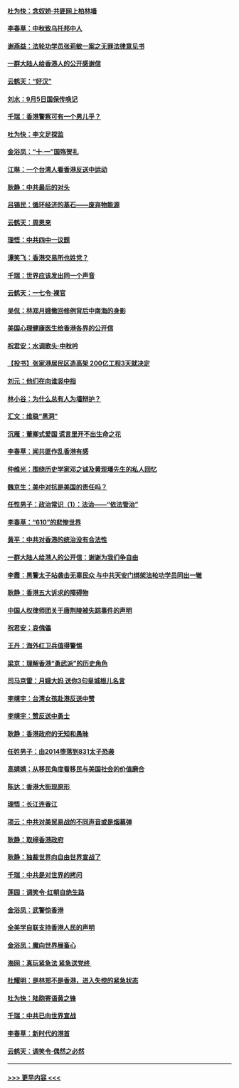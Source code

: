 #### [吐为快：念奴娇‧共匪网上柏林墙](../pages/nsc993/n11519122.md?t=09132011) 
#### [李春草：中秋致乌托邦中人](../pages/nsc993/n11518776.md?t=09132011) 
#### [谢燕益：法轮功学员张莉敏一案之无罪法律意见书](../pages/nsc993/n11517600.md?t=09132011) 
#### [一群大陆人给香港人的公开感谢信](../pages/nsc993/n11514797.md?t=09132011) 
#### [云鹤天：“好汉”](../pages/nsc993/n11513536.md?t=09132011) 
#### [刘水：9月5日国保传唤记](../pages/nsc993/n11513460.md?t=09132011) 
#### [千瑞：香港警察可有一个男儿乎？](../pages/nsc993/n11513109.md?t=09132011) 
#### [吐为快：李文足探监](../pages/nsc993/n11509622.md?t=09132011) 
#### [金浴凤：“十‧一”国殇贺礼](../pages/nsc993/n11509593.md?t=09132011) 
#### [江琳：一个台湾人看香港反送中运动](../pages/nsc993/n11509211.md?t=09132011) 
#### [耿静：中共最后的对头](../pages/nsc993/n11508308.md?t=09132011) 
#### [吕锡民：循环经济的基石——废弃物能源](../pages/nsc993/n11508212.md?t=09132011) 
#### [云鹤天：周恩来](../pages/nsc993/n11508055.md?t=09132011) 
#### [理悟：中共四中一议题](../pages/nsc993/n11507782.md?t=09132011) 
#### [谭笑飞：香港交易所也姓党？](../pages/nsc993/n11507753.md?t=09132011) 
#### [千瑞：世界应该发出同一个声音](../pages/nsc993/n11507290.md?t=09132011) 
#### [云鹤天：一七令‧裸官](../pages/nsc993/n11507177.md?t=09132011) 
#### [吴侃：林郑月娥撤回修例背后中南海的身影](../pages/nsc993/n11506876.md?t=09132011) 
#### [美国心理健康医生给香港各界的公开信](../pages/nsc993/n11506809.md?t=09132011) 
#### [祝君安：水调歌头‧中秋吟](../pages/nsc993/n11506758.md?t=09132011) 
#### [【投书】张家港居民区造高架 200亿工程3天就决定](../pages/nsc993/n11506682.md?t=09132011) 
#### [刘元：他们在向谁竖中指](../pages/nsc993/n11505384.md?t=09132011) 
#### [林小谷：为什么总有人为墙辩护？](../pages/nsc993/n11505226.md?t=09132011) 
#### [汇文：维稳“黑洞”](../pages/nsc993/n11504347.md?t=09132011) 
#### [沉雁：董卿式爱国 谎言里开不出生命之花](../pages/nsc993/n11503215.md?t=09132011) 
#### [李春草：闻共匪作乱香港有感](../pages/nsc993/n11503072.md?t=09132011) 
#### [仲维光：围绕历史学家邓之诚及黄现璠先生的私人回忆](../pages/nsc993/n11501330.md?t=09132011) 
#### [魏京生：美中对抗是美国的责任吗？](../pages/nsc993/n11500723.md?t=09132011) 
#### [任性男子：政治常识（1）：法治——“依法管治”](../pages/nsc993/n11500791.md?t=09132011) 
#### [李春草：“610”的悲惨世界](../pages/nsc993/n11501141.md?t=09132011) 
#### [黄平：中共对香港的统治没有合法性](../pages/nsc993/n11499473.md?t=09132011) 
#### [一群大陆人给港人的公开信：谢谢为我们争自由](../pages/nsc993/n11500402.md?t=09132011) 
#### [李霞：黑警太子站袭击无辜民众 与中共天安门绑架法轮功学员同出一辙](../pages/nsc993/n11499805.md?t=09132011) 
#### [耿静：香港五大诉求的障碍物](../pages/nsc993/n11497578.md?t=09132011) 
#### [中国人权律师团关于唐荆陵被失踪事件的声明](../pages/nsc993/n11500014.md?t=09132011) 
#### [祝君安：哀傀儡](../pages/nsc993/n11499776.md?t=09132011) 
#### [王丹：海外红卫兵值得警惕](../pages/nsc993/n11498138.md?t=09132011) 
#### [梁京：理解香港“勇武派”的历史角色](../pages/nsc993/n11498006.md?t=09132011) 
#### [司马京雷：月娥大妈  送你3句皇城根儿名言](../pages/nsc993/n11497885.md?t=09132011) 
#### [李靖宇：台湾女孩赴港反送中赞](../pages/nsc993/n11497721.md?t=09132011) 
#### [李靖宇：赞反送中勇士](../pages/nsc993/n11497452.md?t=09132011) 
#### [耿静：香港政府的无知和愚昧](../pages/nsc993/n11494238.md?t=09132011) 
#### [任姓男子：由2014堕落到831太子恐袭](../pages/nsc993/n11496683.md?t=09132011) 
#### [高婧婧：从移民角度看移民与美国社会的价值磨合](../pages/nsc993/n11495757.md?t=09132011) 
#### [陈达：香港大街现原形 ](../pages/nsc993/n11495441.md?t=09132011) 
#### [理悟：长江连香江](../pages/nsc993/n11495377.md?t=09132011) 
#### [项云：中共对美贸易战的不同声音或是烟幕弹](../pages/nsc993/n11494929.md?t=09132011) 
#### [耿静：取缔香港政府](../pages/nsc993/n11494218.md?t=09132011) 
#### [耿静：独裁世界向自由世界宣战了](../pages/nsc993/n11494190.md?t=09132011) 
#### [千瑞：中共是对世界的拷问](../pages/nsc993/n11493021.md?t=09132011) 
#### [莲园：调笑令‧红朝自绝生路](../pages/nsc993/n11493011.md?t=09132011) 
#### [金浴凤：武警惊香港](../pages/nsc993/n11492994.md?t=09132011) 
#### [全美学自联支持香港人民的声明](../pages/nsc993/n11492630.md?t=09132011) 
#### [金浴凤：魔向世界展畜心](../pages/nsc993/n11492599.md?t=09132011) 
#### [海网：真玩紧急法 紧急送党终 ](../pages/nsc993/n11492535.md?t=09132011) 
#### [杜耀明：是林郑不是香港，进入失控的紧急状态](../pages/nsc993/n11491420.md?t=09132011) 
#### [吐为快：陆胞寄语黄之锋](../pages/nsc993/n11491117.md?t=09132011) 
#### [千瑞：中共已向世界宣战](../pages/nsc993/n11490123.md?t=09132011) 
#### [李春草：新时代的港首](../pages/nsc993/n11489864.md?t=09132011) 
#### [云鹤天：调笑令·偶然之必然](../pages/nsc993/n11489701.md?t=09132011) 

----
#### [ >>> 更早内容 <<< ](../indexes/nsc993-earlier.md)
